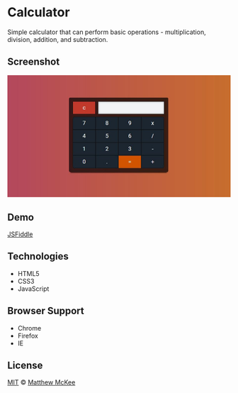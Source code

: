 # Calculator
Simple calculator that can perform basic operations - multiplication, division, addition, and subtraction.

## Screenshot
![Enter Info](https://github.com/matthewmck/Calculator/blob/master/Screenshot/Capture.JPG)

## Demo
[JSFiddle](https://jsfiddle.net/mattmck/0dd1cnth/)

## Technologies
- HTML5
- CSS3
- JavaScript

## Browser Support 
- Chrome
- Firefox
- IE

## License
[MIT](https://github.com/matthewmck/Todo-List/blob/master/LICENSE) © [Matthew McKee](https://www.linkedin.com/in/matthew-mckee-082b4385/)
